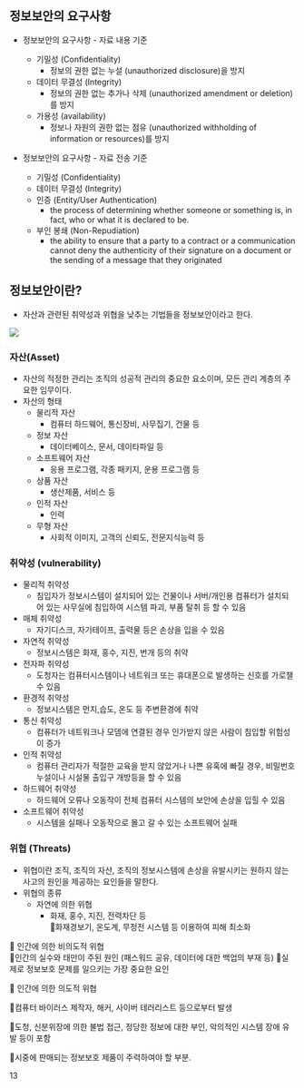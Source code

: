 ## 정보보안의 요구사항

* 정보보안의 요구사항 - 자료 내용 기준
	* 기밀성 (Confidentiality)  
		* 정보의 권한 없는 누설 (unauthorized disclosure)을 방지
	* 데이터 무결성 (Integrity)  
		* 정보의 권한 없는 추가나 삭제 (unauthorized amendment or deletion)를 방지  
	* 가용성 (availability)
		* 정보나 자원의 권한 없는 점유 (unauthorized withholding of information or resources)를 방지

* 정보보안의 요구사항 - 자료 전송 기준
	* 기밀성 (Confidentiality)
	* 데이터 무결성 (Integrity)
	* 인증 (Entity/User Authentication)  
		* the process of determining whether someone or something is, in fact, who or what it is declared to be.  
	* 부인 봉쇄 (Non-Repudiation)
		* the ability to ensure that a party to a contract or a communication cannot deny the authenticity of their signature on a document or the sending of a message that they originated

## 정보보안이란?

* 자산과 관련된 취약성과 위협을 낮추는 기법들을 정보보안이라고 한다.

![](https://i.imgur.com/OXzcVcO.png)

### 자산(Asset)
* 자산의 적정한 관리는 조직의 성공적 관리의 중요한 요소이며, 모든 관리 계층의 주요한 임무이다.
* 자산의 형태
	* 물리적 자산  
		* 컴퓨터 하드웨어, 통신장비, 사무집기, 건물 등
	* 정보 자산  
		* 데이터베이스, 문서, 데이타파일 등
	* 소프트웨어 자산  
		* 응용 프로그램, 각종 패키지, 운용 프로그램 등
	* 상품 자산  
		* 생산제품, 서비스 등
	* 인적 자산 
		* 인력
	* 무형 자산 
		* 사회적 이미지, 고객의 신뢰도, 전문지식능력 등


### 취약성 (vulnerability)
* 물리적 취약성
	* 침입자가 정보시스템이 설치되어 있는 건물이나 서버/개인용 컴퓨터가 설치되어 있는 사무실에 침입하여 시스템 파괴, 부품 탈취 등 할 수 있음
* 매체 취약성 
	* 자기디스크, 자기테이프, 출력물 등은 손상을 입을 수 있음 
* 자연적 취약성
	* 정보시스템은 화재, 홍수, 지진, 번개 등의 취약
* 전자파 취약성
	* 도청자는 컴퓨터시스템이나 네트워크 또는 휴대폰으로 발생하는 신호를 가로챌 수 있음
* 환경적 취약성
	* 정보시스템은 먼지,습도, 온도 등 주변환경에 취약
* 통신 취약성
	* 컴퓨터가 네트워크나 모뎀에 연결된 경우 인가받지 않은 사람이 침입할 위험성이 증가
* 인적 취약성
	* 컴퓨터 관리자가 적절한 교육을 받지 않았거나 나쁜 유혹에 빠질 경우, 비밀번호 누설이나 시설물 출입구 개방등을 할 수 있음
* 하드웨어 취약성  
	* 하드웨어 오류나 오동작이 전체 컴퓨터 시스템의 보안에 손상을 입힐 수 있음
* 소프트웨어 취약성
	* 시스템을 실패나 오동작으로 몰고 갈 수 있는 소프트웨어 실패


###  위협 (Threats)

* 위협이란 조직, 조직의 자산, 조직의 정보시스템에 손상을 유발시키는 원하지 않는 사고의 원인을 제공하는 요인들을 말한다.
* 위협의 종류
	* 자연에 의한 위협  
		* 화재, 홍수, 지진, 전력차단 등  
화재경보기, 온도계, 무정전 시스템 등 이용하여 피해 최소화

 인간에 의한 비의도적 위협  
인간의 실수와 태만이 주된 원인 (패스워드 공유, 데이터에 대한 백업의 부재 등) 실제로 정보보호 문제를 일으키는 가장 중요한 요인

 인간에 의한 의도적 위협

컴퓨터 바이러스 제작자, 해커, 사이버 테러리스트 등으로부터 발생

도청, 신분위장에 의한 불법 접근, 정당한 정보에 대한 부인, 악의적인 시스템 장애 유발 등이 포함

시중에 판매되는 정보보호 제품이 주력하여야 할 부분.

13